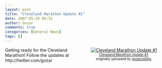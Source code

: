 ```yaml
---
layout: post
title: "Cleveland Marathon Update #1"
date: 2007-05-20 06:32
author: Gozar
comments: true
categories: [General News]
tags: []
---
```

<style type="text/css">
.flickr-photo { }
.flickr-frame {	float: right; text-align: center; margin-left: 15px; margin-bottom: 15px; }
.flickr-caption { font-size: 0.8em; margin-top: 0px; }
</style>

<div class="flickr-frame">
	<a href="http://www.flickr.com/photos/10534586@N00/505617248/" title="photo sharing"><img src="http://farm1.static.flickr.com/228/505617248_97ec13d470_m.jpg" class="flickr-photo" alt="Cleveland Marathon Update #1" /></a><br />
	<span class="flickr-caption">
		<a href="http://www.flickr.com/photos/10534586@N00/505617248/">Cleveland Marathon Update #1</a>,<br /> originally uploaded by <a href="http://www.flickr.com/people/10534586@N00/">gozarcollins</a>.
	</span>
</div>
Getting ready for the Cleveland Marathon! Follow the updates at http://twitter.com/gozar
<br clear="all" />
